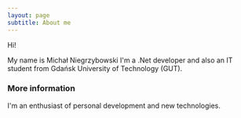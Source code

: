 ```yaml
---
layout: page
subtitle: About me
---
```


Hi!

My name is Michał Niegrzybowski I'm a .Net developer and also an IT student from Gdańsk University of Technology (GUT). 

### More information

I'm an enthusiast of personal development and new technologies.